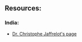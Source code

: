 ## Resources:

### India:
- [Dr. Christophe Jaffrelot's page](https://www.institutmontaigne.org/en/experts/christophe-jaffrelot)

